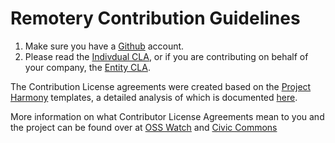 Remotery Contribution Guidelines
================================

1. Make sure you have a [Github][Github] account.
2. Please read the [Indivdual CLA][Individual-CLA], or if you are contributing on behalf of your company, the [Entity CLA][Entity-CLA].

The Contribution License agreements were created based on the [Project Harmony][Project-Harmony] templates, a detailed analysis of which is documented [here][Project-Harmony-Guide].

More information on what Contributor License Agreements mean to you and the project can be found over at [OSS Watch][OSS-Watch-CLA] and [Civic Commons][Civic-Commons-CLA]

[Github]: https://github.com/join
[Individual-CLA]: https://github.com/Celtoys/Remotery/blob/master/INDIVIDUAL_CLA.md
[Entity-CLA]: https://github.com/Celtoys/Remotery/blob/master/ENTITY_CLA.md
[Project-Harmony]: http://www.harmonyagreements.org/index.html
[Project-Harmony-Guide]: http://www.harmonyagreements.org/guide.html
[OSS-Watch-CLA]: http://oss-watch.ac.uk/resources/cla
[Civic-Commons-CLA]: http://wiki.civiccommons.org/Contributor_Agreements
